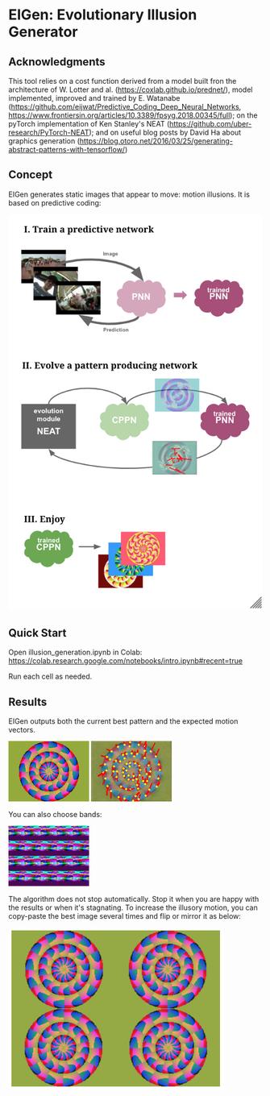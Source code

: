 # EIGen: Evolutionary Illusion Generator

## Acknowledgments

This tool relies on a cost function derived from a model built fron the architecture of W. Lotter and al. (https://coxlab.github.io/prednet/), model implemented, improved and trained by E. Watanabe (https://github.com/eijwat/Predictive_Coding_Deep_Neural_Networks, https://www.frontiersin.org/articles/10.3389/fpsyg.2018.00345/full); on the pyTorch implementation of Ken Stanley's NEAT (https://github.com/uber-research/PyTorch-NEAT); and on useful blog posts by David Ha about graphics generation (https://blog.otoro.net/2016/03/25/generating-abstract-patterns-with-tensorflow/)

## Concept

EIGen generates static images that appear to move: motion illusions. It is based on predictive coding:

![EIGen structure](_EIGen.png)

## Quick Start

Open illusion_generation.ipynb in Colab: https://colab.research.google.com/notebooks/intro.ipynb#recent=true

Run each cell as needed.

## Results

EIGen outputs both the current best pattern and the expected motion vectors.

![circles](_circle.png)
![vectors](_vectors.png)

You can also choose bands:

![bands](_bands.png)

The algorithm does not stop automatically. Stop it when you are happy with the results or when it's stagnating.
To increase the illusory motion, you can copy-paste the best image several times and flip or mirror it as below:

![expanded](expanded.png)

